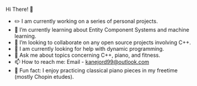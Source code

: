 Hi There! 👋
- ✏️ I am currently working on a series of personal projects.
- 🌱 I’m currently learning about Entity Component Systems and machine learning.
- 💞️ I’m looking to collaborate on any open source projects involving C++.
- 🤔 I am currently looking for help with dynamic programming.
- 💬 Ask me about topics concerning C++, piano, and fitness.
- 📫 How to reach me: Email - kanejord99@outlook.com
- 🎹 Fun fact: I enjoy practicing classical piano pieces in my freetime (mostly Chopin etudes).
